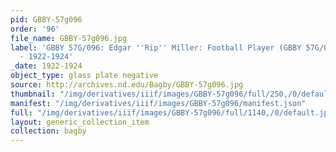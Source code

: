 ```yaml
---
pid: GBBY-57g096
order: '96'
file_name: GBBY-57g096.jpg
label: 'GBBY 57G/096: Edgar ''Rip'' Miller: Football Player (GBBY 57G/096 is Damaged)
  - 1922-1924'
_date: 1922-1924
object_type: glass plate negative
source: http://archives.nd.edu/Bagby/GBBY-57g096.jpg
thumbnail: "/img/derivatives/iiif/images/GBBY-57g096/full/250,/0/default.jpg"
manifest: "/img/derivatives/iiif/images/GBBY-57g096/manifest.json"
full: "/img/derivatives/iiif/images/GBBY-57g096/full/1140,/0/default.jpg"
layout: generic_collection_item
collection: bagby
---
```

